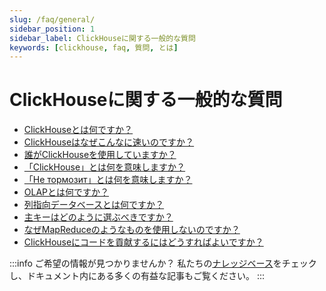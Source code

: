 ```yaml
---
slug: /faq/general/
sidebar_position: 1
sidebar_label: ClickHouseに関する一般的な質問
keywords: [clickhouse, faq, 質問, とは]
---
```



# ClickHouseに関する一般的な質問

- [ClickHouseとは何ですか？](../../intro.md)
- [ClickHouseはなぜこんなに速いのですか？](../../concepts/why-clickhouse-is-so-fast.md)
- [誰がClickHouseを使用していますか？](../../faq/general/who-is-using-clickhouse.md)
- [「ClickHouse」とは何を意味しますか？](../../faq/general/dbms-naming.md)
- [「Не тормозит」とは何を意味しますか？](../../faq/general/ne-tormozit.md)
- [OLAPとは何ですか？](../../faq/general/olap.md)
- [列指向データベースとは何ですか？](../../faq/general/columnar-database.md)
- [主キーはどのように選ぶべきですか？](../../guides/best-practices/sparse-primary-indexes.md)
- [なぜMapReduceのようなものを使用しないのですか？](../../faq/general/mapreduce.md)
- [ClickHouseにコードを貢献するにはどうすればよいですか？](/knowledgebase/how-do-i-contribute-code-to-clickhouse)

:::info ご希望の情報が見つかりませんか？
私たちの[ナレッジベース](/knowledgebase/)をチェックし、ドキュメント内にある多くの有益な記事もご覧ください。
:::
